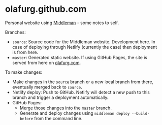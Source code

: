 # olafurg.github.com
Personal website using [Middleman](https://middlemanapp.com/) - some notes to self.

Branches:
 * ```source```: Source code for the Middleman website. Development here. In case of deploying through Netlify (currently the case) then deployment is from here.
 * ```master```: Generated static website. If using GitHub Pages, the site is served from here on [olafurg.com](http://olafurg.com).

To make changes:
* Make changes in the ```source``` branch or a new local branch from there, eventually merged back to ```source```.
* Netlify deploy: Push to GitHub. Netlify will detect a new push to this branch and trigger a deployment automatically.
* GitHub Pages:
  * Merge those changes into the ```master``` branch.
  * Generate and deploy changes using ```middleman deploy --build-before``` from the command line.
